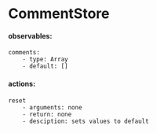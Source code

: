 # CommentStore

#### observables:
    comments:
        - type: Array
        - default: []
#### actions:
    reset
        - arguments: none
        - return: none
        - desciption: sets values to default